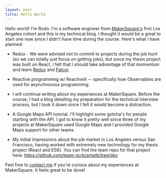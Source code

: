 ```yaml
---
layout: post
title: Hello World
---
```


Hello world! I'm Rodo. I'm a software engineer from [MakerSquare's](http://www.makersquare.com/) first Los Angeles cohort and this is my technical blog. I thought it would be a great to start one now since I didn't have time during the course. Here's what I have planned:

* Redux - We were advised not to commit to projects during the job hunt (so we can totally just focus on getting jobs), but since my thesis project was built on React, I felt that I should take advantage of that momentum and learn [Redux](https://github.com/rackt/redux) and [Falcor](https://github.com/Netflix/falcor).

* Reactive programming w/ ReactiveX -- specifically how Observables are used for asynchronous programming.

* I will continue writing about my experiences at MakerSquare. Before the course, I had a blog detailing my preparation for the technical interview process, but I took it down since I felt it would become a distraction.

* A Google Maps API tutorial. I'll highlight some gotcha's for people starting with the API. I got to know it pretty well since three of my projects at MakerSquare used Google Maps and I provided Google Maps support for other teams.

* My initial impressions about the job market in Los Angeles versus San Francisco, having worked with extremely new technology for my thesis project (React and ES6). You can find the team repo for that project here: https://github.com/team-scrb/artwlk/tree/dev

Feel free to [contact me](http://rodocite.github.io/about/) if you're curious about my experiences at MakerSquare. It feels great to be done!
